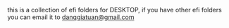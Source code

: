 this is a collection of efi folders for DESKTOP, if you have other efi folders you can email it to danqgiatuan@gmail.com
